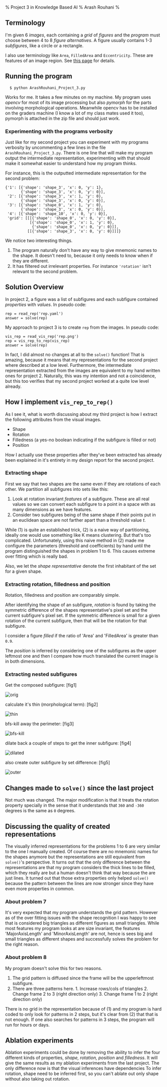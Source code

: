 % Project 3 in Knowledge Based AI
% Arash Rouhani
%

## Terminology

I'm given 6 *images*, each containing a *grid* of *figures* and the
*program* must choose between 4 to 8 *figure alternatives*. A figure usually
contains 1-3 *subfigures*, like a circle or a rectangle.

I also use terminology like `Area`, `FilledArea` and `Eccentricity`.
These are features of an image region. See [this
page](http://www.mathworks.se/help/images/ref/regionprops.html) for
details.

## Running the program

      $ python ArashRouhani_Project_3.py

Works for me. It takes a few minutes on my machine. My program uses
*opencv* for most of its image processing but also *pymorph* for the
parts involving morphological operations. Meanwhile opencv has to be
installed on the graders machine (I know a lot of my class mates used it
too), pymorph is attached in the zip file and should just work.

### Experimenting with the programs verbosity

Just like for my second project you can experiment with my programs
verbosity by uncommenting a few lines in the file
`ArashRouhani_Project_3.py`. There is one line that will make my program
output the intermediate representation, experimenting with that should
make it somewhat easier to understand how my program thinks.

For instance, this is the outputted intermediate representation for the
second problem:

    {'1': [{'shape': 'shape_3', 'x': 0, 'y': 1},
           {'shape': 'shape_3', 'x': 0, 'y': 0}],
     '2': [{'shape': 'shape_3', 'x': 1, 'y': 0},
           {'shape': 'shape_3', 'x': 0, 'y': 0}],
     '3': [{'shape': 'shape_0', 'x': 1, 'y': 0},
           {'shape': 'shape_3', 'x': 0, 'y': 0}],
     '4': [{'shape': 'shape_10', 'x': 0, 'y': 0}],
     'grid': [[[{'shape': 'shape_0', 'x': 0, 'y': 0}],
               [{'shape': 'shape_0', 'x': 1, 'y': 0},
                {'shape': 'shape_0', 'x': 0, 'y': 0}]],
              [[{'shape': 'shape_3', 'x': 0, 'y': 0}]]]}

We notice two interesting things.

  1. The program naturally don't have any way to give mnemonic names to
     the shape. It doesn't need to, because it only needs to know when
     if they are different.
  2. It has filtered out irrelevant properties.  For instance
     `'rotation'` isn't relevant to the second problem.

## Solution Overview

In project 2, a figure was a list of subfigures and each subfigure contained
*properties* with *values*. In pseudo code:

    rep = read_rep('rep.yaml')
    answer = solve(rep)

My approach to project 3 is to create `rep` from the images. In pseudo
code:

    vis_rep = read_vis_rep('rep.png')
    rep = vis_rep_to_rep(vis_rep)
    answer = solve(rep)

In fact, I did almost no changes at all to the `solve()` function! That
is amazing, because it means that my representations for the second
project where described at a low level. Furthermore, the intermediate
representation extracted from the images are equivalent to my hand
written ones for project 2.  Naturally, this was my intention and not a
coincidence, but this too verifies that my second project worked at a
quite low level already.

## How I implement `vis_rep_to_rep()`

As I see it, what is worth discussing about my third project is how I
extract the following attributes from the visual images.

  * Shape
  * Rotation
  * Filledness (a yes-no boolean indicating if the subfigure is filled or not)
  * Position

How I actually use these properties after they've been extracted has
already been explained in it's entirety in my design report for the
second project.

### Extracting shape

First we say that two shapes are the same even if they are rotations of
each other. We partition all subfigures into sets like this:

  1. Look at rotation invariant *features* of a subfigure. These are all
     real values so we can convert each subfigure to a point in a space
     with as many dimensions as we have features.
  2. Consider two subfigures being of the same shape if their points put
     in an euclidean space are not farther apart than a threshold value
     *t*.

While (1) is quite an established trick, (2) is a naive way of
partitioning, ideally one would use something like K means clustering.
But that's too complicated. Unfortunately, using this naive method in
(2) made me configure the parameters (threshold and coefficients) by
hand until the program distinguished the shapes in problem 1 to
6. This causes extreme over fitting which is really bad.

Also, we let the *shape representative* denote the first inhabitant of the
set for a given shape.

### Extracting rotation, filledness and position

Rotation, filledness and position are comparably simple.

After identifying the shape of an subfigure, *rotation* is found by
taking the symmetric difference of the shapes representative's pixel set
and the current subfigure's pixel set. If the symmetric difference is
small for a given rotation of the current subfigure, then that will be
the rotation for that subfigure.

I consider a figure *filled* if the ratio of 'Area' and 'FilledArea' is
greater than `0.9`.

The *position* is inferred by considering one of the subfigures as the
upper leftmost one and then I compare how much translated the current
image is in both dimensions.

### Extracting nested subfigures

Get the composed subfigure: [fig1]

![orig](img/orig.png)

calculate it's thin (morphological term): [fig2]

![thin](img/thin.png)

bfs-kill away the perimeter: [fig3]

![bfs-kill](img/bfs-kill.png)

dilate back a couple of steps to get the inner subfigure: [fig4]

![dilated](img/dilated.png)

also create outer subfigure by set difference: [fig5]

![outer](img/outer.png)

## Changes made to `solve()` since the last project

Not much was changed. The major modification is that it treats the
rotation property specially in the sense that it understands that `360`
and `-360` degrees is the same as `0` degrees.

## Discussing the quality of created representations

The visually inferred representations for the problems 1 to 6 are very
similar to the one I manually created. Of course there are no mnemonic
names for the shapes anymore but the representations are still
equivalent from `solve()`'s perspective. It turns out that the only
difference between the representations are that my program considers the
thick lines to be filled, which they really are but a human doesn't
think that way because the are just lines. It turned out that those
extra properties only helped `solve()` because the pattern between the
lines are now stronger since they have even more properties in common.

### About problem 7

It's very expected that my program understands the grid pattern. However
as of the over fitting issues with the shape recognition I was happy to
see that is considered big triangles as different figures as small
triangles. While most features my program looks at are size invariant,
the features 'MajorAxisLength' and 'MinorAxisLength' are not, hence is
sees big and small triangles as different shapes and successfully solves
the problem for the right reason.

### About problem 8

My program doesn't solve this for two reasons.

  1. The grid pattern is diffused since the frame will be the
     upperleftmost subfigure.
  2. There are three patterns here.
    1. Increase rows/cols of triangles
    2. Change frame 2 to 3 (right direction only)
    3. Change frame 1 to 2 (right direction only)

There is no grid in the representation because of (1) and my program is
hard coded to only look for patterns in 2 steps, but it's clear from (2)
that that is not enough. If one also searches for patterns in 3 steps,
the program will run for hours or days.

## Ablation experiments

Ablation experiments could be done by removing the ability to infer the
four different kinds of properties, *shape, rotation, position* and
*filledness*. It will give the same results as my ablation experiments
from the last project. The only difference now is that the visual
inferences have dependencies To infer rotation, shape need to be inferred
first, so you can't ablate out only shape without also taking out
rotation.
